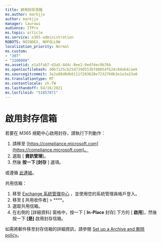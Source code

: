 ```yaml
---
title: 啟用封存信箱
ms.author: markjjo
author: markjjo
manager: laurawi
audience: ITPro
ms.topic: article
ms.service: o365-administration
ROBOTS: NOINDEX, NOFOLLOW
localization_priority: Normal
ms.custom:
- "307"
- "3100008"
ms.assetid: e1a5fab7-d3a5-4d4c-8ee2-0edf4ec9b76b
ms.openlocfilehash: d0b7125cb25d739d553bf00054fb24c84eb4cae6
ms.sourcegitcommit: 3e2a80d0db0111f203628e7232760b3e1e3a23a0
ms.translationtype: MT
ms.contentlocale: zh-TW
ms.lasthandoff: 04/16/2021
ms.locfileid: "51857871"
---
```

# <a name="enable-an-archive-mailbox"></a>啟用封存信箱

若要在 M365 規範中心啟用封存，請執行下列動作：

1. 請移至 [https://compliance.microsoft.com](https://compliance.microsoft.com)。
2. 選取 [ **資訊管理**]。
3. 然後 **按一下 [封存** ] 選項。

或遵循 [此連結](https://sip.compliance.microsoft.com/informationgovernance?viewid=archive)。  

共用信箱：

1. 移至 [Exchange 系統管理中心](https://outlook.office365.com/ecp) ，並使用您的系統管理員帳戶登入。
2. 移至 **[** 共用收件者]  >  ****。
3. 選取共用信箱。
4. 在右側的 [詳細資料] 窗格中，按一下 [ **In-Place** 封存] 下方的 [ **啟用**]，然後按一下 **[是]** 啟用封存信箱。

如需將郵件移至封存信箱的詳細資訊，請參閱 [Set up a Archive and 刪除 policy](https://docs.microsoft.com//office365/securitycompliance/set-up-an-archive-and-deletion-policy-for-mailboxes)。
